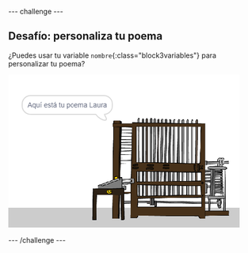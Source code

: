 \--- challenge \---

## Desafío: personaliza tu poema

¿Puedes usar tu variable `nombre`{:class="block3variables"} para personalizar tu poema?

![captura de pantalla](images/poetry-name-comp.png)

\--- /challenge \---